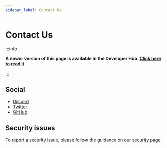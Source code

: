 ```yaml
---
sidebar_label: Contact Us
---
```


# Contact Us

:::info

**A newer version of this page is available in the Developer Hub. [Click here to read it](https://developers.metaplex.com/contact).**

:::

## Social

- [Discord][]
- [Twitter][]
- [GitHub][]

## Security issues

To report a security issue, please follow the guidance on our [security](/security) page.

[discord]: https://discord.com/invite/metaplex
[twitter]: https://twitter.com/metaplex
[github]: https://github.com/metaplex-foundation
